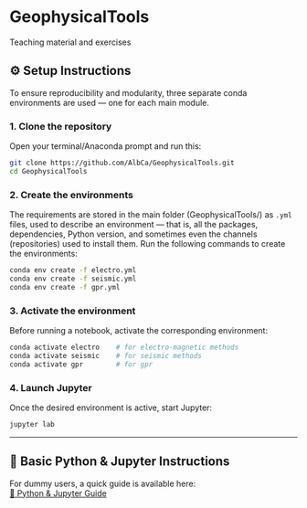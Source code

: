 # GeophysicalTools
 Teaching material and exercises

## ⚙️ Setup Instructions
To ensure reproducibility and modularity, three separate conda environments are used — one for each main module.


### 1. Clone the repository
Open your terminal/Anaconda prompt and run this:
```bash
git clone https://github.com/AlbCa/GeophysicalTools.git
cd GeophysicalTools
```
### 2. Create the environments
The requirements are stored in the main folder (GeophysicalTools/) as `.yml` files, used to describe an environment — that is, all the packages, dependencies, Python version, and sometimes even the channels (repositories) used to install them. 
Run the following commands to create the environments:
```bash
conda env create -f electro.yml
conda env create -f seismic.yml
conda env create -f gpr.yml
```
### 3. Activate the environment
Before running a notebook, activate the corresponding environment:  
```bash
conda activate electro    # for electro-magnetic methods
conda activate seismic    # for seismic methods
conda activate gpr        # for gpr
```
### 4. Launch Jupyter
Once the desired environment is active, start Jupyter:
```bash
jupyter lab
```

---
## 📘 Basic Python & Jupyter Instructions
For dummy users, a quick guide is available here:  
[📄 Python & Jupyter Guide](PythonJupyter.pdf)
